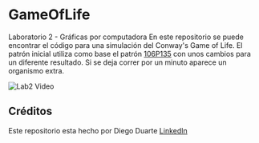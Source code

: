 # GameOfLife
Laboratorio 2 - Gráficas por computadora
En este repositorio se puede encontrar el código para una simulación del Conway's Game of Life. El patrón inicial utiliza como base el patrón [106P135](https://conwaylife.com/wiki/106P135) con unos cambios para un diferente resultado. Si se deja correr por un minuto aparece un organismo extra. 

![Lab2 Video](https://github.com/user-attachments/assets/12ad9ab2-6d6b-4ac4-94c0-ee9782345eeb)


## Créditos
Este repositorio esta hecho por Diego Duarte
[LinkedIn](www.linkedin.com/in/diego-duarte-slowing-080b1b22b)
